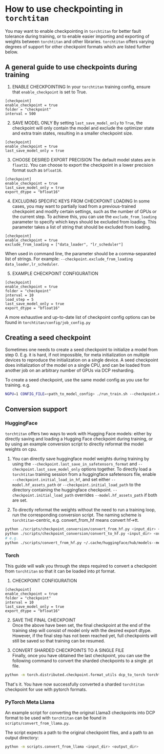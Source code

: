 # How to use checkpointing in `torchtitan`

You may want to enable checkpointing in `torchtitan` for better fault tolerance during training, or to enable easier importing and exporting of weights between `torchtitan` and other libraries. `torchtitan` offers varying degrees of support for other checkpoint formats which are listed further below.

## A general guide to use checkpoints during training

1. ENABLE CHECKPOINTING
In your `torchtitan` training config, ensure that `enable_checkpoint` is set to True.
```
[checkpoint]
enable_checkpoint = true
folder = "checkpoint"
interval = 500
```
2. SAVE MODEL ONLY
By setting `last_save_model_only` to `True`, the checkpoint will only contain the model and exclude the optimizer state and extra train states, resulting in a smaller checkpoint size.
```
[checkpoint]
enable_checkpoint = true
last_save_model_only = true
```

3. CHOOSE DESIRED EXPORT PRECISION
The default model states are in `float32`. You can choose to export the checkpoint in a lower precision format such as `bfloat16`.
```
[checkpoint]
enable_checkpoint = true
last_save_model_only = true
export_dtype = "bfloat16"
```

4. EXCLUDING SPECIFIC KEYS FROM CHECKPOINT LOADING
In some cases, you may want to partially load from a previous-trained checkpoint and modify certain settings, such as the number of GPUs or the current step. To achieve this, you can use the `exclude_from_loading` parameter to specify which keys should be excluded from loading.
This parameter takes a list of string that should be excluded from loading.
```
[checkpoint]
enable_checkpoint = true
exclude_from_loading = ["data_loader", "lr_scheduler"]
```
When used in command line, the parameter should be a comma-separated list of strings. For example: `--checkpoint.exclude_from_loading data_loader,lr_scheduler`.

5. EXAMPLE CHECKPOINT CONFIGURATION
```
[checkpoint]
enable_checkpoint = true
folder = "checkpoint"
interval = 10
load_step = 5
last_save_model_only = true
export_dtype = "bfloat16"
```

A more exhaustive and up-to-date list of checkpoint config options can be found in `torchtitan/config/job_config.py`

## Creating a seed checkpoint
Sometimes one needs to create a seed checkpoint to initialize a model from step 0.
E.g. it is hard, if not impossible, for meta initialization on multiple devices to reproduce the initialization on a single device.
A seed checkpoint does initialization of the model on a single CPU, and can be loaded from another job on an arbitrary number of GPUs via DCP resharding.

To create a seed checkpoint, use the same model config as you use for training.
e.g.
```bash
NGPU=1 CONFIG_FILE=<path_to_model_config> ./run_train.sh --checkpoint.enable_checkpoint --checkpoint.create_seed_checkpoint --parallelism.data_parallel_replicate_degree 1 --parallelism.data_parallel_shard_degree 1 --parallelism.tensor_parallel_degree 1 --parallelism.pipeline_parallel_degree 1 --parallelism.context_parallel_degree 1 --parallelism.expert_parallel_degree 1
```

## Conversion support

### HuggingFace
`torchtitan` offers two ways to work with Hugging Face models: either by directly saving and loading a Hugging Face checkpoint during training, or by using an example conversion script to directly reformat the model weights on cpu.

1. You can directly save huggingface model weights during training by using the `--checkpoint.last_save_in_safetensors_format` and `--checkpoint.last_save_model_only` options together. To directly load a `torchtitan` training session from a huggingface safetensors file, enable `--checkpoint.initial_load_in_hf`, and set either `--model.hf_assets_path` or `--checkpoint.initial_load_path` to the directory containing the huggingface checkpoint. `--checkpoint.initial_load_path` overrides `--model.hf_assets_path` if both are set.

2. To directly reformat the weights without the need to run a training loop, run the corresponding conversion script. The naming scheme is `torchtitan`-centric, e.g. convert_from_hf means convert hf->tt.

```bash
python ./scripts/checkpoint_conversion/convert_from_hf.py <input_dir> <output_dir> --model_name <model_name> --model_flavor <model_flavor>
python ./scripts/checkpoint_conversion/convert_to_hf.py <input_dir> <output_dir> --hf_assets_path ./assets/hf/Llama3.1-8B --model_name <model_name> --model_flavor <model_flavor>
# e.g.
python ./scripts/convert_from_hf.py ~/.cache/huggingface/hub/models--meta-llama--Meta-Llama-3-8B/snapshots/8cde5ca8380496c9a6cc7ef3a8b46a0372a1d920/ ./initial_load_path/ --model_name llama3 --model_flavor 8B
```

### Torch

This guide will walk you through the steps required to convert a checkpoint from `torchtitan` so that it can be loaded into pt format.

1. CHECKPOINT CONFIGURATION
```
[checkpoint]
enable_checkpoint = true
folder = "checkpoint"
interval = 10
last_save_model_only = true
export_dtype = "bfloat16"
```

2. SAVE THE FINAL CHECKPOINT\
Once the above have been set, the final checkpoint at the end of the training step will consist of model only with the desired export dtype. However, if the final step has not been reached yet, full checkpoints will still be saved so that training can be resumed.

3. CONVERT SHARDED CHECKPOINTS TO A SINGLE FILE\
Finally, once you have obtained the last checkpoint, you can use the following command to convert the sharded checkpoints to a single .pt file.

```bash
python -m torch.distributed.checkpoint.format_utils dcp_to_torch torchtitan/outputs/checkpoint/step-1000 checkpoint.pt
```


That's it. You have now successfully converted a sharded `torchtitan` checkpoint for use with pytorch formats.

### PyTorch Meta Llama

An example script for converting the original Llama3 checkpoints into DCP format to be used with `torchtitan` can be found in `scripts/convert_from_llama.py`.

The script expects a path to the original checkpoint files, and a path to an output directory:
```bash
python -m scripts.convert_from_llama <input_dir> <output_dir>
```
